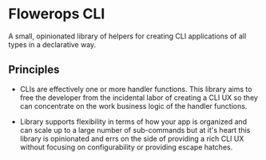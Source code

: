 # Flowerops CLI

A small, opinionated library of helpers for creating CLI applications of all types in a declarative way.

## Principles

* CLIs are effectively one or more handler functions. This library aims to free the developer from the incidental labor of creating a CLI UX so they can concentrate on the work business logic of the handler functions.

* Library supports flexibility in terms of how your app is organized and can scale up to a large number of sub-commands but at it's heart this library is opinionated and errs on the side of providing a rich CLI UX without focusing on configurability or providing escape hatches.
